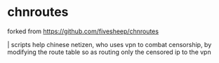 chnroutes
=========

forked from https://github.com/fivesheep/chnroutes

| scripts help chinese netizen, who uses vpn to combat censorship, by modifying the route table so as routing only the censored ip to the vpn

